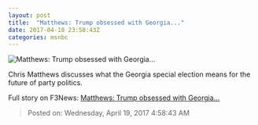 ```yaml
---
layout: post
title:  "Matthews: Trump obsessed with Georgia..."
date: 2017-04-18 23:58:43Z
categories: msnbc
---
```


![Matthews: Trump obsessed with Georgia...](http://media1.s-nbcnews.com/j/MSNBC/Components/Video/201704/2017-04-18T23-58-47-366Z--1280x720.video_1067x600.jpg)

Chris Matthews discusses what the Georgia special election means for the future of party politics.


Full story on F3News: [Matthews: Trump obsessed with Georgia...](http://www.f3nws.com/n/h3tsNC)

> Posted on: Wednesday, April 19, 2017 4:58:43 AM

